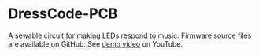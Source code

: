 DressCode-PCB
=============

A sewable circuit for making LEDs respond to music.  [Firmware](https://github.com/xioTechnologies/DressCode-Firmware) source files are available on GitHub.  See [demo video](https://www.youtube.com/watch?v=flaf_CwY56Q) on YouTube.
